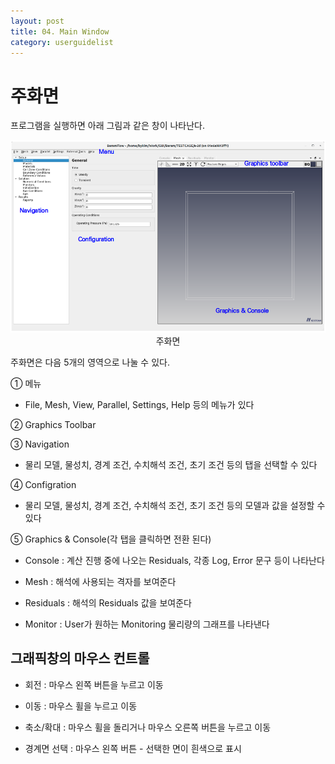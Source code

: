 ```yaml
---
layout: post
title: 04. Main Window
category: userguidelist
---
```


# 주화면

프로그램을 실행하면 아래 그림과 같은 창이 나타난다.

<p align='center'>
    <img src="https://github.com/nextfoam/baram-pages/raw/main/screenshots/pic/maingui.png"><br> 주화면
</p>

주화면은 다음 5개의 영역으로 나눌 수 있다.

① 메뉴

  + File, Mesh, View, Parallel, Settings, Help 등의 메뉴가 있다
  
② Graphics Toolbar

③ Navigation
  + 물리 모델, 물성치, 경계 조건, 수치해석 조건, 초기 조건 등의 탭을 선택할 수 있다

④ Configration
  + 물리 모델, 물성치, 경계 조건, 수치해석 조건, 초기 조건 등의 모델과 값을 설정할 수 있다

⑤ Graphics \& Console(각 탭을 클릭하면 전환 된다)
  + Console : 계산 진행 중에 나오는 Residuals, 각종 Log, Error 문구 등이 나타난다
  
  + Mesh : 해석에 사용되는 격자를 보여준다
  
  + Residuals : 해석의 Residuals 값을 보여준다
  
  + Monitor : User가 원하는 Monitoring 물리량의 그래프를 나타낸다
  

## 그래픽창의 마우스 컨트롤

* 회전 : 마우스 왼쪽 버튼을 누르고 이동

* 이동 : 마우스 휠을 누르고 이동

* 축소/확대 : 마우스 휠을 돌리거나 마우스 오른쪽 버튼을 누르고 이동 

* 경계면 선택 : 마우스 왼쪽 버튼 - 선택한 면이 흰색으로 표시


